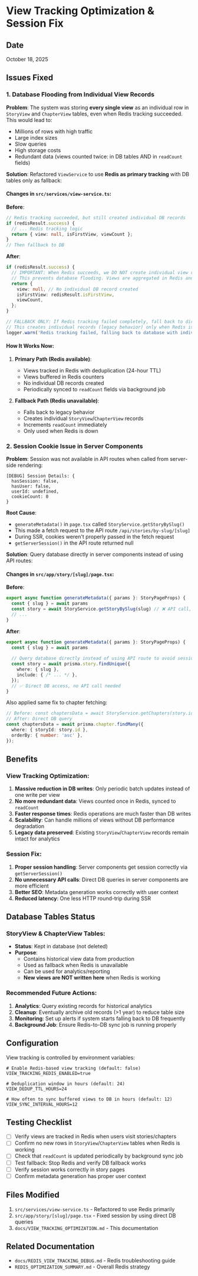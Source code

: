 # View Tracking Optimization & Session Fix

## Date
October 18, 2025

## Issues Fixed

### 1. Database Flooding from Individual View Records

**Problem**: The system was storing **every single view** as an individual row in `StoryView` and `ChapterView` tables, even when Redis tracking succeeded. This would lead to:
- Millions of rows with high traffic
- Large index sizes
- Slow queries
- High storage costs
- Redundant data (views counted twice: in DB tables AND in `readCount` fields)

**Solution**: Refactored `ViewService` to use **Redis as primary tracking** with DB tables only as fallback:

#### Changes in `src/services/view-service.ts`:

**Before**:
```typescript
// Redis tracking succeeded, but still created individual DB records
if (redisResult.success) {
  // ... Redis tracking logic
  return { view: null, isFirstView, viewCount };
}
// Then fallback to DB
```

**After**:
```typescript
if (redisResult.success) {
  // IMPORTANT: When Redis succeeds, we DO NOT create individual view records in DB
  // This prevents database flooding. Views are aggregated in Redis and synced to readCount periodically.
  return {
    view: null, // No individual DB record created
    isFirstView: redisResult.isFirstView,
    viewCount,
  };
}

// FALLBACK ONLY: If Redis tracking failed completely, fall back to direct database tracking
// This creates individual records (legacy behavior) only when Redis is unavailable
logger.warn('Redis tracking failed, falling back to database with individual records (legacy mode)');
```

#### How It Works Now:

1. **Primary Path (Redis available)**:
   - Views tracked in Redis with deduplication (24-hour TTL)
   - Views buffered in Redis counters
   - No individual DB records created
   - Periodically synced to `readCount` fields via background job

2. **Fallback Path (Redis unavailable)**:
   - Falls back to legacy behavior
   - Creates individual `StoryView`/`ChapterView` records
   - Increments `readCount` immediately
   - Only used when Redis is down

### 2. Session Cookie Issue in Server Components

**Problem**: Session was not available in API routes when called from server-side rendering:
```
[DEBUG] Session Details: {
  hasSession: false,
  hasUser: false,
  userId: undefined,
  cookieCount: 0
}
```

**Root Cause**: 
- `generateMetadata()` in `page.tsx` called `StoryService.getStoryBySlug()`
- This made a fetch request to the API route `/api/stories/by-slug/[slug]`
- During SSR, cookies weren't properly passed in the fetch request
- `getServerSession()` in the API route returned null

**Solution**: Query database directly in server components instead of using API routes:

#### Changes in `src/app/story/[slug]/page.tsx`:

**Before**:
```typescript
export async function generateMetadata({ params }: StoryPageProps) {
  const { slug } = await params
  const story = await StoryService.getStoryBySlug(slug) // ❌ API call, no cookies
  // ...
}
```

**After**:
```typescript
export async function generateMetadata({ params }: StoryPageProps) {
  const { slug } = await params
  
  // Query database directly instead of using API route to avoid session/cookie issues during SSR
  const story = await prisma.story.findUnique({
    where: { slug },
    include: { /* ... */ },
  });
  // ✅ Direct DB access, no API call needed
}
```

Also applied same fix to chapter fetching:
```typescript
// Before: const chaptersData = await StoryService.getChapters(story.id)
// After: Direct DB query
const chaptersData = await prisma.chapter.findMany({
  where: { storyId: story.id },
  orderBy: { number: 'asc' },
});
```

## Benefits

### View Tracking Optimization:
1. **Massive reduction in DB writes**: Only periodic batch updates instead of one write per view
2. **No more redundant data**: Views counted once in Redis, synced to `readCount`
3. **Faster response times**: Redis operations are much faster than DB writes
4. **Scalability**: Can handle millions of views without DB performance degradation
5. **Legacy data preserved**: Existing `StoryView`/`ChapterView` records remain intact for analytics

### Session Fix:
1. **Proper session handling**: Server components get session correctly via `getServerSession()`
2. **No unnecessary API calls**: Direct DB queries in server components are more efficient
3. **Better SEO**: Metadata generation works correctly with user context
4. **Reduced latency**: One less HTTP round-trip during SSR

## Database Tables Status

### StoryView & ChapterView Tables:
- **Status**: Kept in database (not deleted)
- **Purpose**: 
  - Contains historical view data from production
  - Used as fallback when Redis is unavailable
  - Can be used for analytics/reporting
  - **New views are NOT written here** when Redis is working

### Recommended Future Actions:
1. **Analytics**: Query existing records for historical analytics
2. **Cleanup**: Eventually archive old records (>1 year) to reduce table size
3. **Monitoring**: Set up alerts if system starts falling back to DB frequently
4. **Background Job**: Ensure Redis-to-DB sync job is running properly

## Configuration

View tracking is controlled by environment variables:
```env
# Enable Redis-based view tracking (default: false)
VIEW_TRACKING_REDIS_ENABLED=true

# Deduplication window in hours (default: 24)
VIEW_DEDUP_TTL_HOURS=24

# How often to sync buffered views to DB in hours (default: 12)
VIEW_SYNC_INTERVAL_HOURS=12
```

## Testing Checklist

- [ ] Verify views are tracked in Redis when users visit stories/chapters
- [ ] Confirm no new rows in `StoryView`/`ChapterView` tables when Redis is working
- [ ] Check that `readCount` is updated periodically by background sync job
- [ ] Test fallback: Stop Redis and verify DB fallback works
- [ ] Verify session works correctly in story pages
- [ ] Confirm metadata generation has proper user context

## Files Modified

1. `src/services/view-service.ts` - Refactored to use Redis primarily
2. `src/app/story/[slug]/page.tsx` - Fixed session by using direct DB queries
3. `docs/VIEW_TRACKING_OPTIMIZATION.md` - This documentation

## Related Documentation

- `docs/REDIS_VIEW_TRACKING_DEBUG.md` - Redis troubleshooting guide
- `REDIS_OPTIMIZATION_SUMMARY.md` - Overall Redis strategy
